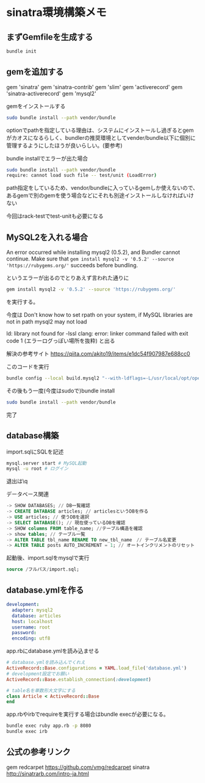 # sinatra環境構築メモ

## まずGemfileを生成する

```bash
bundle init
```

## gemを追加する

gem 'sinatra'
gem 'sinatra-contrib'
gem 'slim'
gem 'activerecord'
gem 'sinatra-activerecord'
gem 'mysql2'

gemをインストールする

```bash
sudo bundle install --path vendor/bundle
```

optionでpathを指定している理由は、システムにインストールし過ぎるとgemがカオスになるらしく、bundlerの推奨環境としてvender/bundle以下に個別に管理するようにしたほうが良いらしい。(要参考)

bundle installでエラーが出た場合

```bash
sudo bundle install --path vendor/bundle
require: cannot load such file -- test/unit (LoadError)
```

path指定をしているため、vendor/bundleに入っているgemしか使えないので、あるgemで別のgemを使う場合などにそれも別途インストールしなければいけない

今回はrack-testでtest-unitも必要になる


## MySQL2を入れる場合

An error occurred while installing mysql2 (0.5.2), and Bundler cannot continue.
Make sure that `gem install mysql2 -v '0.5.2' --source 'https://rubygems.org/'` succeeds before bundling.

というエラーが出るのでとりあえず言われた通りに

```Bash
gem install mysql2 -v '0.5.2' --source 'https://rubygems.org/'
```

を実行する。

今度は
Don't know how to set rpath on your system, if MySQL libraries are not in path mysql2 may not load

ld: library not found for -lssl
clang: error: linker command failed with exit code 1
(エラーログっぽい場所を抜粋)
と出る

解決の参考サイト
https://qiita.com/akito19/items/e1dc54f907987e688cc0

このコードを実行

```Bash
bundle config --local build.mysql2 "--with-ldflags=-L/usr/local/opt/openssl/lib --with-cppflags=-I/usr/local/opt/openssl/include"
```

その後もう一度(今度はsudoで)bundle install

```Bash
sudo bundle install --path vendor/bundle
```

完了

## database構築

import.sqlにSQLを記述

```Bash
mysql.server start # MySQL起動
mysql -u root # ログイン
```

退出は\q

データベース関連
```SQL
-> SHOW DATABASES; // DB一覧確認
-> CREATE DATABASE articles; // articlesというDBを作る
-> USE articles; // 使うDBを選択
-> SELECT DATABASE(); // 現在使っているDBを確認
-> SHOW columns FROM table_name; //テーブル構造を確認
-> show tables; // テーブル一覧
-> ALTER TABLE tbl_name RENAME TO new_tbl_name　// テーブル名変更
-> ALTER TABLE posts AUTO_INCREMENT = 1; // オートインクリメントのリセット

```

起動後、import.sqlをmysqlで実行

```SQL
source /フルパス/import.sql;
```

## database.ymlを作る

```yml
development:
  adapter: mysql2
  database: articles
  host: localhost
  username: root
  password:
  encoding: utf8
```

app.rbにdatabase.ymlを読み込ませる

```ruby
# database.ymlを読み込んでくれえ
ActiveRecord::Base.configurations = YAML.load_file('database.yml')
# development設定でお願い
ActiveRecord::Base.establish_connection(:development)

# table名を単数形大文字にする
class Article < ActiveRecord::Base
end
```

app.rbやirbでrequireを実行する場合はbundle execが必要になる。

```bash
bundle exec ruby app.rb -p 8080
bundle exec irb
```

## 公式の参考リンク
gem redcarpet https://github.com/vmg/redcarpet
sinatra       http://sinatrarb.com/intro-ja.html
